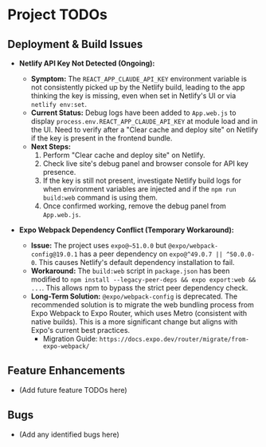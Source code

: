 # Project TODOs

## Deployment & Build Issues

- **Netlify API Key Not Detected (Ongoing):**
  - **Symptom:** The `REACT_APP_CLAUDE_API_KEY` environment variable is not consistently picked up by the Netlify build, leading to the app thinking the key is missing, even when set in Netlify's UI or via `netlify env:set`.
  - **Current Status:** Debug logs have been added to `App.web.js` to display `process.env.REACT_APP_CLAUDE_API_KEY` at module load and in the UI. Need to verify after a "Clear cache and deploy site" on Netlify if the key is present in the frontend bundle.
  - **Next Steps:** 
    1. Perform "Clear cache and deploy site" on Netlify.
    2. Check live site's debug panel and browser console for API key presence.
    3. If the key is still not present, investigate Netlify build logs for when environment variables are injected and if the `npm run build:web` command is using them.
    4. Once confirmed working, remove the debug panel from `App.web.js`.

- **Expo Webpack Dependency Conflict (Temporary Workaround):**
  - **Issue:** The project uses `expo@~51.0.0` but `@expo/webpack-config@19.0.1` has a peer dependency on `expo@^49.0.7 || ^50.0.0-0`. This causes Netlify's default dependency installation to fail.
  - **Workaround:** The `build:web` script in `package.json` has been modified to `npm install --legacy-peer-deps && expo export:web && ...`. This allows npm to bypass the strict peer dependency check.
  - **Long-Term Solution:** `@expo/webpack-config` is deprecated. The recommended solution is to migrate the web bundling process from Expo Webpack to Expo Router, which uses Metro (consistent with native builds). This is a more significant change but aligns with Expo's current best practices.
    - Migration Guide: `https://docs.expo.dev/router/migrate/from-expo-webpack/`

## Feature Enhancements

- (Add future feature TODOs here)

## Bugs

- (Add any identified bugs here) 